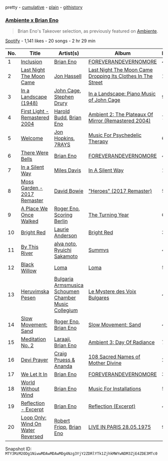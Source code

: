 pretty - [cumulative](/playlists/cumulative/37i9dQZF1DX9pfVhPlxxy8.md) - [plain](/playlists/plain/37i9dQZF1DX9pfVhPlxxy8) - [githistory](https://github.githistory.xyz/mackorone/spotify-playlist-archive/blob/main/playlists/plain/37i9dQZF1DX9pfVhPlxxy8)

### [Ambiente x Brian Eno](https://open.spotify.com/playlist/37i9dQZF1DX9pfVhPlxxy8)

> Brian Eno's Takeover selection, as previously featured on <a href="spotify:user:spotify:playlist:37i9dQZF1DX9c7yCloFHHL">Ambiente</a>.

[Spotify](https://open.spotify.com/user/spotify) - 1,141 likes - 20 songs - 2 hr 29 min

| No. | Title | Artist(s) | Album | Length |
|---|---|---|---|---|
| 1 | [Inclusion](https://open.spotify.com/track/3rLe832ZEZfpBmkgXGSrtX) | [Brian Eno](https://open.spotify.com/artist/7MSUfLeTdDEoZiJPDSBXgi) | [FOREVERANDEVERNOMORE](https://open.spotify.com/album/1fsGRseH9xCUSiO1MDSB7W) | 4:55 |
| 2 | [Last Night The Moon Came](https://open.spotify.com/track/7EVB8TpxzTh6llHIcPANAi) | [Jon Hassell](https://open.spotify.com/artist/5kNZV33crEsk2IMZMJ8bOQ) | [Last Night The Moon Came Dropping Its Clothes In The Street](https://open.spotify.com/album/6p97ys8xZeV60gh427TwMz) | 11:15 |
| 3 | [In a Landscape \(1948\)](https://open.spotify.com/track/7H6lDjQ509hVPiN72wlwzM) | [John Cage](https://open.spotify.com/artist/1Z3fF5lZdCM0ZHugkGoH8s), [Stephen Drury](https://open.spotify.com/artist/4TWs71IlkD8KZlC57ENNR9) | [In a Landscape: Piano Music of John Cage](https://open.spotify.com/album/2hvHI1YepnxxbwVqru5VTZ) | 9:43 |
| 4 | [First Light \- Remastered 2004](https://open.spotify.com/track/0r4FEHukFd50r43uTuYmHY) | [Harold Budd](https://open.spotify.com/artist/3uOCouLFR4bVx0XeiQJSbl), [Brian Eno](https://open.spotify.com/artist/7MSUfLeTdDEoZiJPDSBXgi) | [Ambient 2: The Plateaux Of Mirror \(Remastered 2004\)](https://open.spotify.com/album/5ma9r5NFV0poevmydI2qgO) | 7:06 |
| 5 | [Welcome](https://open.spotify.com/track/2Mt27qdkzzjwSQq2TbTRnN) | [Jon Hopkins](https://open.spotify.com/artist/7yxi31szvlbwvKq9dYOmFI), [7RAYS](https://open.spotify.com/artist/0AkP07i2cYjfWmxqCpdwwx) | [Music For Psychedelic Therapy](https://open.spotify.com/album/2zY5p176SfmupXceLKT6bH) | 6:22 |
| 6 | [There Were Bells](https://open.spotify.com/track/16e88gyG4rLhaAAYqRPujQ) | [Brian Eno](https://open.spotify.com/artist/7MSUfLeTdDEoZiJPDSBXgi) | [FOREVERANDEVERNOMORE](https://open.spotify.com/album/1fsGRseH9xCUSiO1MDSB7W) | 4:52 |
| 7 | [In a Silent Way](https://open.spotify.com/track/54a3lHJAwce1dOKrsDPEHv) | [Miles Davis](https://open.spotify.com/artist/0kbYTNQb4Pb1rPbbaF0pT4) | [In A Silent Way](https://open.spotify.com/album/0Hs3BomCdwIWRhgT57x22T) | 19:52 |
| 8 | [Moss Garden \- 2017 Remaster](https://open.spotify.com/track/2hBsekQsE7bxL4lNGpG1tL) | [David Bowie](https://open.spotify.com/artist/0oSGxfWSnnOXhD2fKuz2Gy) | ["Heroes" \(2017 Remaster\)](https://open.spotify.com/album/4I5zzKYd2SKDgZ9DRf5LVk) | 5:05 |
| 9 | [A Place We Once Walked](https://open.spotify.com/track/0qXIxu5TFC7PNOMKd8AGLu) | [Roger Eno](https://open.spotify.com/artist/7JCthCuu5Wmxv2avqVFolo), [Scoring Berlin](https://open.spotify.com/artist/5aVO01MTGf8SFlZvNm98ke) | [The Turning Year](https://open.spotify.com/album/69q5BWCtoQAgoeNxx6kvWB) | 6:03 |
| 10 | [Bright Red](https://open.spotify.com/track/4Vs6yFlBkHwjnro6uhGlh6) | [Laurie Anderson](https://open.spotify.com/artist/5hqB3Fxgin9YGYa0mIGf1G) | [Bright Red](https://open.spotify.com/album/6b3Ik5hjGBbhR8myjstjOt) | 3:12 |
| 11 | [By This River](https://open.spotify.com/track/4KQzj3oExtGXncGQXVPk3P) | [alva noto](https://open.spotify.com/artist/1zrqDVuh55auIRthalFdXp), [Ryuichi Sakamoto](https://open.spotify.com/artist/1tcgfoMTT1szjUeaikxRjA) | [Summvs](https://open.spotify.com/album/4lIX5TaEhu16uUUknnuUwS) | 4:08 |
| 12 | [Black Willow](https://open.spotify.com/track/0RuXrsmx1077S5Hx1IKZxn) | [Loma](https://open.spotify.com/artist/4oCcCzMjKNCjQTzxtVlOJT) | [Loma](https://open.spotify.com/album/1qvVOfu0kcVTaxIBI0loX0) | 5:17 |
| 13 | [Heruvimska Pesen](https://open.spotify.com/track/1FnfMm1ao6yOpperAfVP3j) | [Bulgaria Armsmusica Schoumen Chamber Music Collegium](https://open.spotify.com/artist/28WzEMLjVdiX9mPodlrFjV) | [Le Mystere des Voix Bulgares](https://open.spotify.com/album/17kjHpHmp6HyElKR4MQxRl) | 4:15 |
| 14 | [Slow Movement: Sand](https://open.spotify.com/track/2ocRNCcnzxF1pk0sJRj3rV) | [Roger Eno](https://open.spotify.com/artist/7JCthCuu5Wmxv2avqVFolo), [Brian Eno](https://open.spotify.com/artist/7MSUfLeTdDEoZiJPDSBXgi) | [Slow Movement: Sand](https://open.spotify.com/album/10hLYTmkAaKzyfg3YAdgSY) | 4:55 |
| 15 | [Meditation No\. 2](https://open.spotify.com/track/5Z1HyqdD5QozNnFNZA8BMK) | [Laraaji](https://open.spotify.com/artist/6sd3qv6kReAdo6WsLBtXX4), [Brian Eno](https://open.spotify.com/artist/7MSUfLeTdDEoZiJPDSBXgi) | [Ambient 3: Day Of Radiance](https://open.spotify.com/album/42Lahj8mKJKxPgncRXPuPw) | 7:50 |
| 16 | [Devi Prayer](https://open.spotify.com/track/5nP0d0eDMJ1wIaR9VNYz50) | [Craig Pruess & Ananda](https://open.spotify.com/artist/4ntmrafQBL0Ar8VtOOu5sx) | [108 Sacred Names of Mother Divine](https://open.spotify.com/album/6OYb8Vb4WeCGfDzwaG6QA4) | 21:21 |
| 17 | [We Let It In](https://open.spotify.com/track/4yWd80KUbRs8nuv8MocOa5) | [Brian Eno](https://open.spotify.com/artist/7MSUfLeTdDEoZiJPDSBXgi) | [FOREVERANDEVERNOMORE](https://open.spotify.com/album/1fsGRseH9xCUSiO1MDSB7W) | 3:28 |
| 18 | [World Without Wind](https://open.spotify.com/track/0TgNebBguH4p9ykfsqsWtX) | [Brian Eno](https://open.spotify.com/artist/7MSUfLeTdDEoZiJPDSBXgi) | [Music For Installations](https://open.spotify.com/album/3z6IlwN9dnSMNXDI2nMbfq) | 5:24 |
| 19 | [Reflection \- Excerpt](https://open.spotify.com/track/03CZYhKdRRSVurRPD3GWbT) | [Brian Eno](https://open.spotify.com/artist/7MSUfLeTdDEoZiJPDSBXgi) | [Reflection \(Excerpt\)](https://open.spotify.com/album/03BnBPo40oPD9AvYIkURet) | 4:20 |
| 20 | [Loop Only: Wind On Water Reversed](https://open.spotify.com/track/0U7tcnpYe0ZU8W4O2fc8ll) | [Robert Fripp](https://open.spotify.com/artist/5HKpBHDxIDNdtmEAGXGntl), [Brian Eno](https://open.spotify.com/artist/7MSUfLeTdDEoZiJPDSBXgi) | [LIVE IN PARIS 28.05.1975](https://open.spotify.com/album/2ViogB9iZm7b34uIxJwwOv) | 9:50 |

Snapshot ID: `MTY3MzM2ODg1NiwwMDAwMDAwMDg4Nzg3YjY2ZDRlYTk1ZjhkMWYwNDM3ZjE4ZDE3MTc0`
